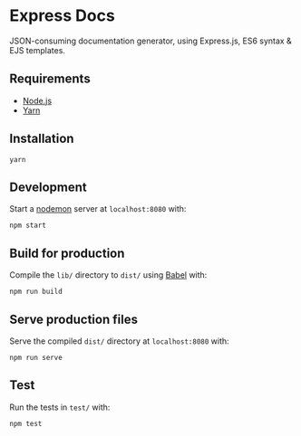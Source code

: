 # Express Docs
JSON-consuming documentation generator, using Express.js, ES6 syntax & EJS templates.

## Requirements
- [Node.js](https://nodejs.org/en/)
- [Yarn](https://yarnpkg.com/)

## Installation
```
yarn
```

## Development
Start a [nodemon](https://github.com/remy/nodemon) server at `localhost:8080` with:
```
npm start
```

## Build for production
Compile the `lib/` directory to `dist/` using [Babel](https://babeljs.io/) with:
```
npm run build
```

## Serve production files
Serve the compiled `dist/` directory at `localhost:8080` with:
```
npm run serve
```

## Test
Run the tests in `test/` with:
```
npm test
```
